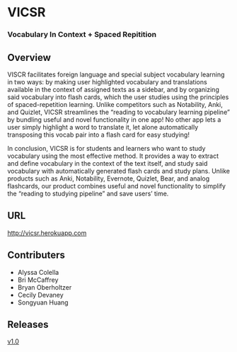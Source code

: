 # VICSR
### Vocabulary In Context + Spaced Repitition

## Overview
VISCR facilitates foreign language and special subject vocabulary learning in two ways: by making user highlighted vocabulary and translations available in the context of assigned texts as a sidebar, and by organizing said vocabulary into flash cards, which the user studies using the principles of spaced-repetition learning. Unlike competitors such as Notability, Anki, and Quizlet, VICSR streamlines the “reading to vocabulary learning pipeline” by bundling useful and novel functionality in one app! No other app lets a user simply highlight a word to translate it, let alone automatically transposing this vocab pair into a flash card for easy studying!

In conclusion, VICSR is for students and learners who want to study vocabulary using the most effective method. It provides a way to extract and define vocabulary in the context of the text itself, and study said vocabulary with automatically generated flash cards and study plans. Unlike products such as Anki, Notability, Evernote, Quizlet, Bear, and analog flashcards, our product combines useful and novel functionality to simplify the “reading to studying pipeline” and save users’ time. 

## URL

http://vicsr.herokuapp.com

## Contributers
* Alyssa Colella
* Bri McCaffrey
* Bryan Oberholtzer
* Cecily Devaney
* Songyuan Huang

## Releases
[v1.0](https://github.com/Capstone-Projects-2022-Spring/project-vicsr/releases/tag/v1.0)
